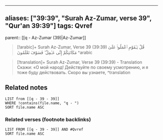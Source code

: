 
---
aliases: ["39:39", "Surah Az-Zumar, verse 39", "Qur'an 39:39"]
tags: Qvref
---

parent:: [[q - Az-Zumar (39)|Az-Zumar]]

> [!arabic]+ Surah Az-Zumar, Verse 39 (39:39)
> <span class="quran-arabic">قُلْ يَـٰقَوْمِ ٱعْمَلُوا۟ عَلَىٰ مَكَانَتِكُمْ إِنِّى عَـٰمِلٌ ۖ فَسَوْفَ تَعْلَمُونَ</span>
^arabic

> [!translation]+ Surah Az-Zumar, Verse 39 (39:39) - Translation
> Скажи: «О мой народ! Действуйте по своему усмотрению, и я тоже буду действовать. Скоро вы узнаете,
^translation



## Related notes
```dataview
LIST from [[q - 39 - 39]]
WHERE !contains(file.name, "q - ")
SORT file.name ASC
```

### Related verses (footnote backlinks)
```dataview
LIST FROM [[q - 39 - 39]] AND #Qvref
SORT file.name ASC
```

